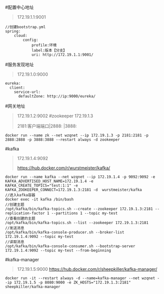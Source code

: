 #配置中心地址
> 172.19.1.1:9001
```aidl
//创建bootstrap.yml
spring:
    cloud:
        config:
            profile:环境
            label:版本【分支】
            uri: http://172.19.1.1:9001/
```
#服务发现地址
> 172.19.1.0:9000
```aidl
eureka:
  client:
    service-url:
      defaultZone: http://ip:9000/eureka/
```
#网关地址
> 172.19.1.2:9002
#zookeeper
> 172.19.1.3 
>
> 2181:客户端端口|2888:   |3888: 
```aidl
docker run --name zk --net wzqnet --ip 172.19.1.3 -p 2181:2181 -p 2888:2888 -p 3888:3888 --restart always -d zookeeper
```
#kafka
> 172.19.1.4:9092
>
> https://hub.docker.com/r/wurstmeister/kafka/
```aidl
docker run --name kafka --net wzqnet --ip 172.19.1.4 -p 9092:9092 -e KAFKA_ADVERTISED_HOST_NAME=172.19.1.4 -e KAFKA_CREATE_TOPICS="test:1:1" -e KAFKA_ZOOKEEPER_CONNECT=172.19.1.3:2181 -d  wurstmeister/kafka
//进入kafka容器
docker exec -it kafka /bin/bash
//创建主题
/opt/kafka/bin/kafka-topics.sh --create --zookeeper 172.19.1.3:2181 --replication-factor 1 --partitions 1 --topic my-test
//查看创建的主题
/opt/kafka/bin/kafka-topics.sh --list --zookeeper 172.19.1.3:2181
//发送消息
/opt/kafka/bin/kafka-console-producer.sh --broker-list  172.19.1.4:9092 --topic my-test
//读取消息
/opt/kafka/bin/kafka-console-consumer.sh --bootstrap-server 172.19.1.4:9092 --topic my-test --from-beginning
```
#kafka-manager
> 172.19.1.5:9000
> https://hub.docker.com/r/sheepkiller/kafka-manager/
```sbtshell
docker run -it --restart always -d --name=kafka-manager --net wzqnet --ip 172.19.1.5 -p 8080:9000 -e ZK_HOSTS="172.19.1.3:2181" sheepkiller/kafka-manager

```